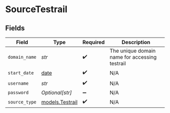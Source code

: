 # SourceTestrail


## Fields

| Field                                                                | Type                                                                 | Required                                                             | Description                                                          |
| -------------------------------------------------------------------- | -------------------------------------------------------------------- | -------------------------------------------------------------------- | -------------------------------------------------------------------- |
| `domain_name`                                                        | *str*                                                                | :heavy_check_mark:                                                   | The unique domain name for accessing testrail                        |
| `start_date`                                                         | [date](https://docs.python.org/3/library/datetime.html#date-objects) | :heavy_check_mark:                                                   | N/A                                                                  |
| `username`                                                           | *str*                                                                | :heavy_check_mark:                                                   | N/A                                                                  |
| `password`                                                           | *Optional[str]*                                                      | :heavy_minus_sign:                                                   | N/A                                                                  |
| `source_type`                                                        | [models.Testrail](../models/testrail.md)                             | :heavy_check_mark:                                                   | N/A                                                                  |